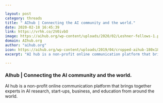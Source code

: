 ```yaml
---

layout: post
category: threads
title: " ΑΙhub | Connecting the AI community and the world."
date: 2020-02-18 16:45:39
link: https://vrhk.co/2V0ivbO
image: https://aihub.org/wp-content/uploads/2020/02/Leshner-fellows-1.png
domain: AIhub.org
author: "aihub.org"
icon: https://aihub.org/wp-content/uploads/2019/04/cropped-aihub-180x180.png
excerpt: "AI hub is a non-profit online communication platform that brings together experts in AI research, start-ups, business, and education from around the world."

---
```


###  ΑΙhub | Connecting the AI community and the world.

AI hub is a non-profit online communication platform that brings together experts in AI research, start-ups, business, and education from around the world.